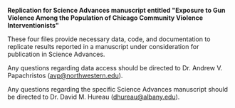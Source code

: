 __Replication for Science Advances manuscript entitled "Exposure to Gun Violence Among the Population of Chicago Community Violence Interventionists"__

These four files provide necessary data, code, and documentation to replicate results reported in a manuscript under consideration for publication in Science Advances. 

Any questions regarding data access should be directed to Dr. Andrew V. Papachristos (avp@northwestern.edu).

Any questions regarding the specific Science Advances manuscript should be directed to Dr. David M. Hureau (dhureau@albany.edu).
